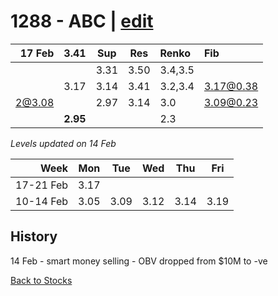 # 1288 - ABC | [edit](https://github.com/alwinwoo/alwinwoo.github.io/edit/master/stocks/1288.md)

| 17 Feb  | **3.41** | Sup   | Res   | Renko     | Fib
| ---:    | :---:    | :---: | :---: | :---      | :--
|         |          | 3.31  | 3.50  | 3.4,3.5   |
|         | 3.17     | 3.14  | 3.41  | 3.2,3.4   | 3.17@0.38
| 2@3.08  |          | 2.97  | 3.14  | 3.0       | 3.09@0.23
|         | **2.95** |       |       | 2.3       | 

*Levels updated on 14 Feb*

Week      | Mon   | Tue   | Wed   | Thu   | Fri   |
---:      | :---: | :---: | :---: | :---: | :---: |
17-21 Feb | 3.17  |
10-14 Feb | 3.05  | 3.09  | 3.12  | 3.14  | 3.19  |

## History
14 Feb - smart money selling - OBV dropped from $10M to -ve</br>

[Back to Stocks](https://alwinwoo.github.io/stocks)
